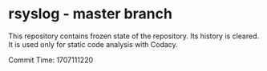 # rsyslog - master branch

This repository contains frozen state of the repository.
Its history is cleared. It is used only for static code
analysis with Codacy.

Commit Time: 1707111220